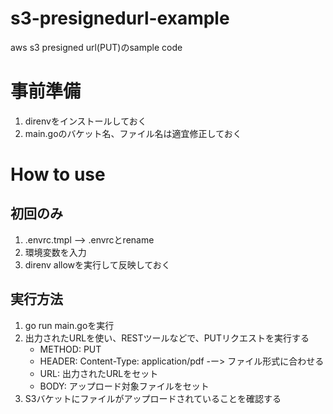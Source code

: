 # s3-presignedurl-example

aws s3 presigned url(PUT)のsample code

# 事前準備

1. direnvをインストールしておく
2. main.goのバケット名、ファイル名は適宜修正しておく

# How to use

## 初回のみ
1. .envrc.tmpl --> .envrcとrename
2. 環境変数を入力
3. direnv allowを実行して反映しておく

## 実行方法
1. go run main.goを実行
2. 出力されたURLを使い、RESTツールなどで、PUTリクエストを実行する
   - METHOD: PUT
   - HEADER: Content-Type: application/pdf
   -ー> ファイル形式に合わせる 
   - URL: 出力されたURLをセット
   - BODY: アップロード対象ファイルをセット
3. S3バケットにファイルがアップロードされていることを確認する